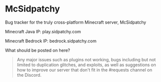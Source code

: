 # McSidpatchy
Bug tracker for the truly cross-platform Minecraft server, McSidpatchy



Minecraft Java IP: play.sidpatchy.com

Minecraft Bedrock IP: bedrock.sidpatchy.com



What should be posted on here?
> Any major issues such as plugins not working, bugs including but not limited to duplication glitches, and exploits, as well as suggestions on how to improve our server that don't fit in the #requests channel on the Discord.
